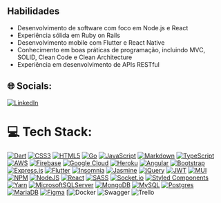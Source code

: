 ## Habilidades

- Desenvolvimento de software com foco em Node.js e React
- Experiência sólida em Ruby on Rails
- Desenvolvimento mobile com Flutter e React Native
- Conhecimento em boas práticas de programação, incluindo MVC, SOLID, Clean Code e Clean Architecture
- Experiência em desenvolvimento de APIs RESTful

## 🌐 Socials:
[![LinkedIn](https://img.shields.io/badge/LinkedIn-%230077B5.svg?logo=linkedin&logoColor=white)](https://www.linkedin.com/in/f%C3%A1bio-souza-b223601a3/) 

# 💻 Tech Stack:
[![Dart](https://img.shields.io/badge/dart-%230175C2.svg?style=for-the-badge&logo=dart&logoColor=white)](link_para_seu_perfil)
[![CSS3](https://img.shields.io/badge/css3-%231572B6.svg?style=for-the-badge&logo=css3&logoColor=white)](link_para_seu_perfil)
[![HTML5](https://img.shields.io/badge/html5-%23E34F26.svg?style=for-the-badge&logo=html5&logoColor=white)](link_para_seu_perfil)
[![Go](https://img.shields.io/badge/go-%2300ADD8.svg?style=for-the-badge&logo=go&logoColor=white)](link_para_seu_perfil)
[![JavaScript](https://img.shields.io/badge/javascript-%23323330.svg?style=for-the-badge&logo=javascript&logoColor=%23F7DF1E)](link_para_seu_perfil)
[![Markdown](https://img.shields.io/badge/markdown-%23000000.svg?style=for-the-badge&logo=markdown&logoColor=white)](link_para_seu_perfil)
[![TypeScript](https://img.shields.io/badge/typescript-%23007ACC.svg?style=for-the-badge&logo=typescript&logoColor=white)](link_para_seu_perfil)
[![AWS](https://img.shields.io/badge/AWS-%23FF9900.svg?style=for-the-badge&logo=amazon-aws&logoColor=white)](link_para_seu_perfil)
[![Firebase](https://img.shields.io/badge/firebase-%23039BE5.svg?style=for-the-badge&logo=firebase)](link_para_seu_perfil)
[![Google Cloud](https://img.shields.io/badge/Google%20Cloud-%234285F4.svg?style=for-the-badge&logo=google-cloud&logoColor=white)](link_para_seu_perfil)
[![Heroku](https://img.shields.io/badge/heroku-%23430098.svg?style=for-the-badge&logo=heroku&logoColor=white)](link_para_seu_perfil)
[![Angular](https://img.shields.io/badge/angular-%23DD0031.svg?style=for-the-badge&logo=angular&logoColor=white)](link_para_seu_perfil)
[![Bootstrap](https://img.shields.io/badge/bootstrap-%23563D7C.svg?style=for-the-badge&logo=bootstrap&logoColor=white)](link_para_seu_perfil)
[![Express.js](https://img.shields.io/badge/express.js-%23404d59.svg?style=for-the-badge&logo=express&logoColor=%2361DAFB)](link_para_seu_perfil)
[![Flutter](https://img.shields.io/badge/Flutter-%2302569B.svg?style=for-the-badge&logo=Flutter&logoColor=white)](link_para_seu_perfil)
[![Insomnia](https://img.shields.io/badge/Insomnia-black?style=for-the-badge&logo=insomnia&logoColor=5849BE)](link_para_seu_perfil)
[![Jasmine](https://img.shields.io/badge/jasmine-%238A4182.svg?style=for-the-badge&logo=jasmine&logoColor=white)](link_para_seu_perfil)
[![jQuery](https://img.shields.io/badge/jquery-%230769AD.svg?style=for-the-badge&logo=jquery&logoColor=white)](link_para_seu_perfil)
[![JWT](https://img.shields.io/badge/JWT-black?style=for-the-badge&logo=JSON%20web%20tokens)](link_para_seu_perfil)
[![MUI](https://img.shields.io/badge/MUI-%230081CB.svg?style=for-the-badge&logo=material-ui&logoColor=white)](link_para_seu_perfil)
[![NPM](https://img.shields.io/badge/NPM-%23000000.svg?style=for-the-badge&logo=npm&logoColor=white)](link_para_seu_perfil)
[![NodeJS](https://img.shields.io/badge/node.js-6DA55F?style=for-the-badge&logo=node.js&logoColor=white)](link_para_seu_perfil)
[![React](https://img.shields.io/badge/react-%2320232a.svg?style=for-the-badge&logo=react&logoColor=%2361DAFB)](link_para_seu_perfil)
[![SASS](https://img.shields.io/badge/SASS-hotpink.svg?style=for-the-badge&logo=SASS&logoColor=white)](link_para_seu_perfil)
[![Socket.io](https://img.shields.io/badge/Socket.io-black?style=for-the-badge&logo=socket.io&badgeColor=010101)](link_para_seu_perfil)
[![Styled Components](https://img.shields.io/badge/styled--components-DB7093?style=for-the-badge&logo=styled-components&logoColor=white)](link_para_seu_perfil)
[![Yarn](https://img.shields.io/badge/yarn-%232C8EBB.svg?style=for-the-badge&logo=yarn&logoColor=white)](link_para_seu_perfil)
[![MicrosoftSQLServer](https://img.shields.io/badge/Microsoft%20SQL%20Sever-CC2927?style=for-the-badge&logo=microsoft%20sql%20server&logoColor=white)](link_para_seu_perfil)
[![MongoDB](https://img.shields.io/badge/MongoDB-%234ea94b.svg?style=for-the-badge&logo=mongodb&logoColor=white)](link_para_seu_perfil)
[![MySQL](https://img.shields.io/badge/mysql-%2300f.svg?style=for-the-badge&logo=mysql&logoColor=white)](link_para_seu_perfil)
[![Postgres](https://img.shields.io/badge/postgres-%23316192.svg?style=for-the-badge&logo=postgresql&logoColor=white)](link_para_seu_perfil)
[![MariaDB](https://img.shields.io/badge/MariaDB-003545?style=for-the-badge&logo=mariadb&logoColor=white)](link_para_seu_perfil)
[![Figma](https://img.shields.io/badge/figma-%23F24E1E.svg?style=for-the-badge&logo=figma&logoColor=white)](link_para_seu_perfil)
[![Docker](https://img.shields.io/badge/docker-%230db7ed.svg?style=for-thebadge&logo=postman&logoColor=white) 
![Swagger](https://img.shields.io/badge/-Swagger-%23Clojure?style=for-the-badge&logo=swagger&logoColor=white) 
![Trello](https://img.shields.io/badge/Trello-%23026AA7.svg?style=for-the-badge&logo=Trello&logoColor=white)
